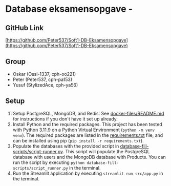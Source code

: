 # Database eksamensopgave -

## GitHub Link

[https://github.com/Peter537/Soft1-DB-Eksamensopgave](https://github.com/Peter537/Soft1-DB-Eksamensopgave)

## Group

- Oskar (Ossi-1337, cph-oo221)
- Peter (Peter537, cph-pa153)
- Yusuf (StylizedAce, cph-ya56)

## Setup

1. Setup PostgreSQL, MongoDB, and Redis. See [docker-files/README.md](docker-files/README.md) for instructions if you don't have it set up already.
2. Install Python and the required packages. This project has been tested with Python 3.11.9 on a Python Virtual Environment (`python -m venv venv`). The required packages are listed in the [requirements.txt](./requirements.txt) file, and can be installed using pip (`pip install -r requirements.txt`).
3. Populate the databases with the provided script in [database-fill-scripts/script-runner.py](./database-fill-scripts/script_runner.py). This script will populate the PostgreSQL database with users and the MongoDB database with Products. You can run the script by executing `python database-fill-scripts/script_runner.py` in the terminal.
4. Run the Streamlit application by executing `streamlit run src/app.py` in the terminal.
